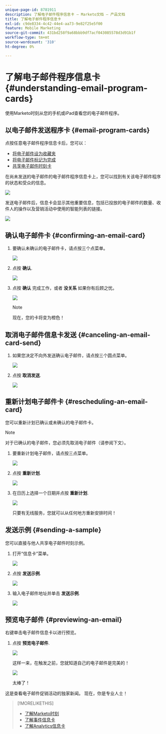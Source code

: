 ```yaml
---
unique-page-id: 8781911
description: 了解电子邮件程序信息卡 — Marketo文档 — 产品文档
title: 了解电子邮件程序信息卡
exl-id: c9de8334-4c42-44e4-aa73-9e82f25e5f00
feature: Mobile Marketing
source-git-commit: 431bd258f9a68bbb9df7acf043085578d3d91b1f
workflow-type: tm+mt
source-wordcount: '310'
ht-degree: 0%

---
```


# 了解电子邮件程序信息卡 {#understanding-email-program-cards}

使用Marketo时刻从您的手机或iPad查看您的电子邮件程序。

## 以电子邮件发送程序卡 {#email-program-cards}

点按任意电子邮件程序信息卡后，您可以：

* [将电子邮件设为收藏夹](/help/marketo/product-docs/core-marketo-concepts/mobile-apps/marketo-moments/working-with-moments/creating-a-favorite.md)
* [将电子邮件标记为完成](/help/marketo/product-docs/core-marketo-concepts/mobile-apps/marketo-moments/working-with-moments/marking-it-done.md)
* [共享电子邮件时刻卡](/help/marketo/product-docs/core-marketo-concepts/mobile-apps/marketo-moments/working-with-moments/sharing-a-moment.md)

在尚未发送的电子邮件的电子邮件程序信息卡上，您可以找到有关该电子邮件程序的状态和受众的信息。

![](assets/image2015-7-2-9-3a33-3a47.png)

发送电子邮件后，信息卡会显示其他重要信息，包括已投放的电子邮件的数量、收件人的操作以及营销活动中使用的智能列表的链接。

![](assets/image2015-9-25-10-3a5-3a29.png)

## 确认电子邮件卡 {#confirming-an-email-card}

1. 要确认未确认的电子邮件卡，请点按三个点菜单。

   ![](assets/image2015-7-16-17-3a6-3a16.png)

1. 点按 **确认**.

   ![](assets/image2015-7-16-17-3a8-3a34.png)

1. 点按 **确认** 完成工作，或者 **没关系** 如果你有后顾之忧。

   ![](assets/image2015-7-16-17-3a12-3a18.png)

   >[!NOTE]
   >
   >现在，您的卡将变为橙色！

## 取消电子邮件信息卡发送 {#canceling-an-email-card-send}

1. 如果您决定不向外发送确认电子邮件，请点按三个圆点菜单。

   ![](assets/image2015-7-17-9-3a50-3a49.png)

1. 点按 **取消发送**.

   ![](assets/image2015-7-17-9-3a52-3a54.png)

## 重新计划电子邮件卡 {#rescheduling-an-email-card}

您可以重新计划已确认或未确认的电子邮件卡。

>[!NOTE]
>
>对于已确认的电子邮件，您必须先取消电子邮件（请参阅下文）。

1. 要重新计划电子邮件，请点按三点菜单。

   ![](assets/image2015-7-17-9-3a58-3a44.png)

1. 点按 **重新计划**.

   ![](assets/image2015-7-17-10-3a0-3a32.png)

1. 在日历上选择一个日期并点按 **重新计划**.

   ![](assets/image2015-7-17-10-3a5-3a55.png)

   只要有无线服务，您就可以从任何地方重新安排时间！

## 发送示例 {#sending-a-sample}

您可以直接与他人共享电子邮件时刻示例。

1. 打开“信息卡”菜单。

   ![](assets/image2015-7-14-16-3a44-3a7.png)

1. 点按 **发送示例**.

   ![](assets/image2015-7-14-16-3a40-3a54.png)

1. 输入电子邮件地址并单击 **发送示例**.

   ![](assets/image2015-7-14-17-3a2-3a32.png)

## 预览电子邮件 {#previewing-an-email}

右键单击电子邮件信息卡以进行预览。

1. 点按 **预览电子邮件**.

   ![](assets/image2015-7-14-16-3a42-3a21.png)

   这样一来，在触发之前，您就知道自己的电子邮件是完美的！

   ![](assets/image2015-6-30-11-3a15-3a22.png)

   太棒了！

这是查看电子邮件促销活动的独家新闻。 现在，你是专业人士！

>[!MORELIKETHIS]
>
>* [了解Marketo时刻](/help/marketo/product-docs/core-marketo-concepts/mobile-apps/marketo-moments/understanding-moments/understanding-marketo-moments.md)
>* [了解事件信息卡](/help/marketo/product-docs/core-marketo-concepts/mobile-apps/marketo-moments/understanding-moments/understanding-event-cards.md)
>* [了解Analytics信息卡](/help/marketo/product-docs/core-marketo-concepts/mobile-apps/marketo-moments/understanding-moments/understanding-analytics-cards.md)
